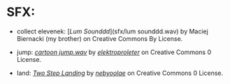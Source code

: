 # SFX:
- collect elevenek: [*Lum Sounddd*](sfx/lum sounddd.wav) by Maciej Biernacki (my brother) on Creative Commons By License.

- jump: [*cartoon jump.wav*](https://freesound.org/people/elektroproleter/sounds/157569/) by [*elektroproleter*](https://freesound.org/people/elektroproleter/) on Creative Commons 0 License.

- land: [*Two Step Landing*](https://freesound.org/people/nebyoolae/sounds/318066/) by [*nebyoolae*](https://freesound.org/people/nebyoolae/) on Creative Commons 0 License.